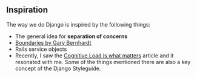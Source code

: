 ## Inspiration

The way we do Django is inspired by the following things:

- The general idea for **separation of concerns**
- [Boundaries by Gary Bernhardt](https://www.youtube.com/watch?v=yTkzNHF6rMs)
- Rails service objects
- Recently, I saw the [Cognitive Load is what matters](https://github.com/zakirullin/cognitive-load) article and it resonated with me. Some of the things mentioned there are also a key concept of the Django Styleguide.
